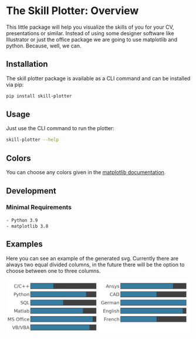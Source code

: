 # The Skill Plotter: Overview

This little package will help you visualize the skills of you for your CV, presentations or similar.
Instead of using some designer software like Illustrator or just the office package we are going to use matplotlib and python.
Because, well, we can.

## Installation

The skill plotter package is available as a CLI command and can be installed via pip:


```bash
pip install skill-plotter
```

## Usage

Just use the CLI command to run the plotter:

```bash
skill-plotter --help
```
<!-- TODO: Add command interface -->

## Colors

You can choose any colors given in the [matplotlib documentation](https://matplotlib.org/3.1.0/tutorials/colors/colors.html).

## Development

### Minimal Requirements

```
- Python 3.9
- matplotlib 3.8
```

## Examples

Here you can see an example of the generated svg. Currently there are always two equal divided columns, in the future there will be the option to choose between one to three columns.

![skillist](docs/skills_example.png "your skillist")
